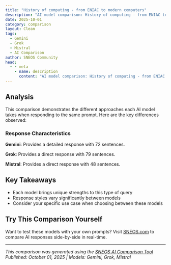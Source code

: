 ```yaml
---
title: "History of computing - from ENIAC to modern computers"
description: "AI model comparison: History of computing - from ENIAC to modern computers..."
date: 2025-10-01
category: comparison
layout: Clean
tags:
  - Gemini
  - Grok
  - Mistral
  - AI Comparison
author: SNEOS Community
head:
  - - meta
    - name: description
      content: "AI model comparison: History of computing - from ENIAC to modern computers..."
---
```


<ChatComparison
  title="History of computing - from ENIAC to modern computers"
  prompt="History of computing - from ENIAC to modern computers"
  :responses='{
    "Gemini": "## A Brief History of Computing: From ENIAC to Modern Marvels\n\nThe history of computing is a fascinating journey of innovation, driven by the need to solve complex problems and automate tedious tasks. Here\u0027s a brief overview of its evolution, highlighting key milestones and the evolution from the hulking ENIAC to the sleek, powerful devices we use today:\n\n**I. The Pre-Electronic Era (Pre-1940s):**\n\n*   **Abacus (c. 3000 BC):**  Considered the earliest computing tool, used for basic arithmetic.\n*   **Slide Rule (c. 1620s):** A manual analog computer for multiplication, division, and more.  Extensively used by scientists and engineers for centuries.\n*   **Pascaline (1642):**  Blaise Pascal\u0027s mechanical calculator, capable of addition and subtraction.\n*   **Leibniz Wheel (1673):** Gottfried Wilhelm Leibniz\u0027s refined calculator, also capable of multiplication and division.\n*   **Jacquard Loom (1801):**  Joseph Marie Jacquard\u0027s loom, using punched cards to automate weaving patterns.  A crucial precursor to programmed computation.\n*   **Difference Engine (1822) \u0026 Analytical Engine (1837):** Charles Babbage\u0027s ambitious mechanical computers. The Analytical Engine, conceptually, contained the key components of a modern computer (arithmetic logic unit, control flow, memory).  Ada Lovelace wrote the first algorithm intended to be processed by a machine, making her considered the first computer programmer.\n\n**II. The Dawn of Electronic Computing (1940s-1950s): Vacuum Tubes):**\n\n*   **Atanasoff-Berry Computer (ABC) (c. 1937-1942):**  John Atanasoff and Clifford Berry created the first electronic digital computer, using vacuum tubes and binary arithmetic.  Although it was limited and never fully functional, it introduced key concepts.\n*   **Colossus (1943):**  Developed by British codebreakers during World War II to decipher German messages. Used vacuum tubes and was programmable for specific tasks.  Its existence was kept secret for decades.\n*   **ENIAC (Electronic Numerical Integrator and Computer) (1946):**  Often considered the first general-purpose electronic digital computer.  Enormous (filled a room), used thousands of vacuum tubes, and was programmed by physically rewiring the machine.  Primarily used for ballistic calculations.\n*   **EDVAC (Electronic Discrete Variable Automatic Computer) (1951):**  Based on John von Neumann\u0027s architecture, which stored both data and instructions in memory. This \u0022stored-program\u0022 concept revolutionized computing.\n*   **UNIVAC I (Universal Automatic Computer) (1951):**  The first commercially produced electronic digital computer, used for business and government applications.\n*   **Magnetic Tape Storage (early 1950s):**  Enabled large-scale data storage and retrieval.\n\n**III. The Transistor Revolution (1950s-1960s): Transistors:**\n\n*   **The Transistor (1947):** Invented at Bell Labs, the transistor replaced the vacuum tube. Smaller, faster, more reliable, and consumed less power.\n*   **Second Generation Computers (late 1950s-1960s):**  Computers built with transistors.  Smaller, faster, more reliable, and cheaper than vacuum tube computers. Examples include the IBM 1401 and the DEC PDP-1.\n*   **High-Level Programming Languages (FORTRAN, COBOL, LISP):** Simplified programming and made computers more accessible to non-experts.\n*   **Magnetic Core Memory:** Became the dominant form of RAM.\n\n**IV. The Integrated Circuit Era (1960s-1970s): Integrated Circuits (ICs):**\n\n*   **The Integrated Circuit (IC) (1958):** Jack Kilby (Texas Instruments) and Robert Noyce (Fairchild Semiconductor) independently developed the IC, which placed multiple transistors and other components on a single silicon chip.\n*   **Third Generation Computers (mid-1960s-1970s):**  Computers built with ICs, further miniaturizing and improving performance. IBM System/360 was a key example.\n*   **Operating Systems:** More sophisticated operating systems developed to manage computer resources effectively (e.g., Unix).\n*   **Minicomputers (DEC PDP-8):**  Smaller, more affordable computers brought computing to smaller organizations and laboratories.\n\n**V. The Microprocessor Revolution (1970s-Present): Microprocessors \u0026 Large-Scale Integration:**\n\n*   **The Microprocessor (1971):**  Intel 4004, the first single-chip microprocessor.  Further miniaturized and integrated computer components.\n*   **Fourth Generation Computers (1970s-Present):** Computers using microprocessors.  Led to the development of personal computers (PCs).\n*   **Personal Computers (1970s-1980s):**  Apple II, IBM PC, Commodore 64 democratized computing, bringing it into homes and offices.\n*   **The Rise of Software:** Microsoft and other companies developed operating systems and application software that made PCs user-friendly.\n*   **The Internet (late 20th Century):**  Revolutionized communication and information sharing.\n*   **Networking:**  Ethernet and other networking technologies allowed computers to communicate with each other.\n\n**VI. The Modern Era (1990s-Present): Mobility, Connectivity, and Intelligent Computing:**\n\n*   **The World Wide Web (1989):** Tim Berners-Lee invented the Web, making the Internet accessible to a wider audience.\n*   **Mobile Computing (late 20th/early 21st Century):**  Laptops, smartphones, and tablets brought computing to portable devices.\n*   **The Cloud (21st Century):**  Cloud computing provides on-demand access to computing resources and services over the Internet.\n*   **Big Data and Artificial Intelligence:**  Explosive growth in data and advancements in AI have led to machine learning, deep learning, and other sophisticated techniques.\n*   **Quantum Computing:**  Emerging field that uses quantum mechanics to perform computations that are impossible for classical computers.\n*   **Internet of Things (IoT):**  Billions of devices are connected to the Internet, generating vast amounts of data and enabling new applications.\n*   **Ubiquitous Computing:** The vision of computing embedded in everyday objects and environments.\n\n**Key Trends \u0026 Future Directions:**\n\n*   **Miniaturization Continues:** Transistors continue to shrink, enabling more powerful and efficient computers.\n*   **Parallel Processing:** Utilizing multiple cores and processors to perform complex computations.\n*   **Specialized Hardware:**  Development of specialized chips for AI, graphics, and other specific tasks.\n*   **AI and Machine Learning:**  AI is becoming increasingly integrated into various aspects of computing, from software development to data analysis.\n*   **Quantum Supremacy:** Achieving a state where quantum computers can solve problems that classical computers cannot.\n*   **Sustainability:** Focus on energy-efficient computing and reducing the environmental impact of data centers.\n*   **The Metaverse and Immersive Experiences:** Continued development of virtual and augmented reality technologies.\n\n**In Conclusion:**\n\nThe history of computing is a testament to human ingenuity and the relentless pursuit of faster, more powerful, and more versatile machines. From the mechanical calculators of the 17th century to the complex AI systems of today, computing has transformed society and continues to shape the future. Each generation of technology has built upon the previous one, leading to the incredible computing power we take for granted today. As we look ahead, the possibilities are limitless, with quantum computing, AI, and other emerging technologies poised to revolutionize the world once again.\n",
    "Grok": "The history of computing spans over seven decades, evolving from massive, room-sized machines with limited capabilities to the sleek, powerful, and ubiquitous devices we use today. This journey reflects incredible advancements in technology, engineering, and human ingenuity. Below is an overview of the evolution of computing from the ENIAC to modern computers.\n\n---\n\n### **1. The Birth of Electronic Computing: ENIAC (1945)**\n- **ENIAC (Electronic Numerical Integrator and Computer):** Launched in 1945, ENIAC is widely regarded as the first general-purpose electronic digital computer. Developed by John Presper Eckert and John Mauchly at the University of Pennsylvania, it was designed to calculate artillery firing tables for the U.S. Army during World War II.\n- **Key Features:**\n  - Used vacuum tubes (around 18,000) for processing.\n  - Weighed 30 tons and occupied 1,800 square feet.\n  - Could perform 5,000 additions per second, a significant leap from mechanical calculators.\n  - Programmed using plugboards and switches (no stored programs yet).\n- **Limitations:** It was slow by today\u2019s standards, consumed enormous power (150 kW), and required constant maintenance due to frequent tube failures.\n- **Significance:** ENIAC marked the transition from mechanical to electronic computing, paving the way for future innovations.\n\n---\n\n### **2. The First Generation (1940s\u20131950s): Vacuum Tube Computers**\n- **Key Developments:**\n  - Introduction of the **stored program concept** by John von Neumann in 1945, which allowed programs to be stored in memory alongside data (a cornerstone of modern computing).\n  - Other notable computers: UNIVAC I (1951), the first commercially available computer, used for business applications like census data processing.\n- **Characteristics:**\n  - Large, slow, and expensive.\n  - Used binary code and machine language for programming.\n  - Input/output via punch cards or magnetic tape.\n- **Applications:** Primarily used for scientific calculations, military purposes, and early business data processing.\n- **Challenges:** High cost, unreliability, and the need for specialized operators limited accessibility.\n\n---\n\n### **3. The Second Generation (1950s\u20131960s): Transistor-Based Computers**\n- **Key Developments:**\n  - Replacement of vacuum tubes with **transistors** (invented in 1947 at Bell Labs), making computers smaller, faster, more reliable, and energy-efficient.\n  - Emergence of early programming languages like FORTRAN (1957) and COBOL (1959), which made coding more accessible.\n  - Introduction of magnetic core memory for storage, replacing slower drum memory.\n- **Notable Computers:** IBM 1401 (1959), a popular business computer, and IBM 7090, used for scientific research.\n- **Characteristics:**\n  - Smaller and cheaper than first-generation machines, allowing broader adoption in businesses and universities.\n  - Still used punch cards for input/output but began transitioning to keyboards and monitors.\n- **Applications:** Expanded to include payroll processing, inventory management, and academic research.\n\n---\n\n### **4. The Third Generation (1960s\u20131970s): Integrated Circuits**\n- **Key Developments:**\n  - Introduction of **integrated circuits (ICs)**, or microchips, which combined multiple transistors on a single silicon chip (credited to Jack Kilby and Robert Noyce in the late 1950s).\n  - Development of operating systems (e.g., IBM\u2019s OS/360), enabling multitasking and better resource management.\n  - Growth of higher-level programming languages like BASIC (1964), making programming even more user-friendly.\n- **Notable Computers:** IBM System/360 (1965), a family of compatible computers for business and scientific use.\n- **Characteristics:**\n  - Significant reduction in size and cost; computers became accessible to smaller businesses.\n  - Introduction of terminals for user interaction, replacing punch cards.\n- **Applications:** Wider adoption in industries, government, and academia; early steps toward networking (e.g., ARPANET in 1969, a precursor to the Internet).\n\n---\n\n### **5. The Fourth Generation (1970s\u20131980s): Microprocessors and Personal Computers**\n- **Key Developments:**\n  - Invention of the **microprocessor** (Intel 4004 in 1971), a single chip that integrated the CPU, making computers even smaller and cheaper.\n  - Rise of **personal computers (PCs):** The Altair 8800 (1975) was the first commercially successful microcomputer, followed by the Apple I (1976) and Apple II (1977), which made computing accessible to individuals.\n  - IBM PC (1981) introduced a standardized platform, leading to widespread adoption in homes and offices.\n  - Development of graphical user interfaces (GUIs), popularized by the Apple Macintosh (1984), making computers intuitive with windows, icons, and mice.\n- **Characteristics:**\n  - Compact, affordable, and user-friendly.\n  - Use of floppy disks, followed by hard drives, for storage.\n  - Explosion of software development for personal and business use (e.g., Microsoft Windows, word processors, spreadsheets).\n- **Applications:** Computing became a part of daily life, used for education, entertainment, and personal productivity.\n\n---\n\n### **6. The Fifth Generation and Beyond (1980s\u2013Present): Modern Computing**\n- **Key Developments:**\n  - **Networking and the Internet:** The 1990s saw the rise of the World Wide Web, transforming computers into tools for global communication and information access.\n  - **Mobile Computing:** Laptops, smartphones, and tablets emerged, driven by companies like Apple (iPhone, 2007) and Google (Android OS).\n  - **Cloud Computing:** Services like Amazon Web Services (2006) and Google Cloud shifted data storage and processing to remote servers.\n  - **Artificial Intelligence (AI) and Machine Learning:** Modern computers can perform complex tasks like image recognition, natural language processing (e.g., ChatGPT), and autonomous driving.\n  - **Quantum Computing:** Experimental systems by companies like IBM and Google aim to solve problems beyond the capability of classical computers.\n- **Characteristics:**\n  - Exponential growth in processing power (Moore\u2019s Law), though it\u2019s slowing due to physical limits.\n  - Miniaturization and integration into everyday devices (Internet of Things \u2013 IoT).\n  - Focus on energy efficiency, portability, and connectivity.\n- **Notable Devices:** Apple iMac, Dell PCs, smartphones, wearable tech, and supercomputers like IBM\u2019s Summit.\n- **Applications:** Ubiquitous in education, healthcare, entertainment, research, and virtually every industry.\n\n---\n\n### **Key Trends in the Evolution of Computing**\n1. **Miniaturization:** From room-sized machines to pocket-sized devices, driven by advances in semiconductor technology.\n2. **Increased Power and Speed:** Processing power has doubled roughly every 18\u201324 months (Moore\u2019s Law), though this is tapering off.\n3. **Accessibility:** Computing has shifted from exclusive use by governments and corporations to individual ownership and global connectivity.\n4. **Software Evolution:** From machine language to high-level languages, GUIs, and now AI-driven interfaces.\n5. **Connectivity:** The Internet and wireless technologies have made computing a collaborative, global endeavor.\n\n---\n\n### **Conclusion**\nFrom the ENIAC, a groundbreaking but cumbersome machine built for wartime calculations, to today\u2019s smartphones and quantum computers, the history of computing is a story of relentless innovation. Each generation of computers has built on the previous one, making technology faster, smaller, and more integral to human life. As we look to the future, emerging fields like quantum computing, AI, and biotechnology promise to redefine what computers can achieve, continuing this remarkable trajectory of progress.",
    "Mistral": "The history of computing from ENIAC to modern computers is a fascinating journey marked by significant technological advancements and innovations. Here\u0027s a brief overview:\n\n### 1. **ENIAC (1946)**\n- **Electronic Numerical Integrator and Computer (ENIAC)**: Developed by John Mauchly and J. Presper Eckert at the University of Pennsylvania, ENIAC was the first general-purpose electronic computer. It was enormous, filling a large room, and used vacuum tubes for processing.\n- **Purpose**: Primarily used for military purposes, such as calculating artillery firing tables.\n\n### 2. **First Generation (1940s-1950s)**\n- **Vacuum Tubes**: Computers of this era used vacuum tubes for circuitry and magnetic drums for memory.\n- **Examples**: ENIAC, UNIVAC (Universal Automatic Computer), IBM 701.\n- **Characteristics**: Large, expensive, and required a lot of power and cooling.\n\n### 3. **Second Generation (1950s-1960s)**\n- **Transistors**: The invention of the transistor in 1947 led to the development of smaller, more reliable, and less power-consuming computers.\n- **Examples**: IBM 1401, IBM 7094, PDP-1 (Programmed Data Processor-1).\n- **Characteristics**: Smaller, faster, and more energy-efficient than first-generation computers.\n\n### 4. **Third Generation (1960s-1970s)**\n- **Integrated Circuits (ICs)**: The introduction of integrated circuits allowed for even smaller and more powerful computers.\n- **Examples**: IBM System/360, PDP-8, DEC VAX.\n- **Characteristics**: Increased speed, smaller size, and lower cost. The development of operating systems and high-level programming languages.\n\n### 5. **Fourth Generation (1970s-1980s)**\n- **Microprocessors**: The invention of the microprocessor by Intel in 1971 revolutionized computing.\n- **Examples**: Apple II, IBM PC, Commodore 64.\n- **Characteristics**: Personal computers became affordable and accessible to the general public. The rise of software applications and the beginning of the internet.\n\n### 6. **Fifth Generation (1980s-Present)**\n- **Artificial Intelligence and Parallel Processing**: Focus on developing computers that can understand natural language, learn, and make decisions.\n- **Examples**: Modern laptops, smartphones, tablets, supercomputers.\n- **Characteristics**: Advances in AI, machine learning, neural networks, and quantum computing. The internet becomes a global network, and cloud computing emerges.\n\n### 7. **Modern Computers (2000s-Present)**\n- **Miniaturization and Integration**: Continued miniaturization of components, leading to powerful handheld devices like smartphones and tablets.\n- **Cloud Computing**: The shift towards cloud-based services and storage.\n- **IoT (Internet of Things)**: The integration of computing devices into everyday objects, enabling them to send and receive data.\n- **Quantum Computing**: Research and development in quantum computing, which promises to solve complex problems much faster than classical computers.\n\n### Key Milestones:\n- **1946**: ENIAC is completed.\n- **1947**: Invention of the transistor.\n- **1951**: UNIVAC is delivered to the U.S. Census Bureau.\n- **1964**: IBM introduces the System/360.\n- **1971**: Intel releases the 4004 microprocessor.\n- **1977**: Apple II is released.\n- **1981**: IBM PC is introduced.\n- **1991**: The World Wide Web is made available to the public.\n- **2007**: Apple releases the iPhone.\n- **2010s**: Advances in AI, machine learning, and cloud computing.\n\n### Conclusion:\nThe evolution of computing from ENIAC to modern computers has been driven by technological advancements, miniaturization, and increased processing power. This journey has transformed computing from a specialized tool for scientists and the military to an integral part of everyday life, impacting industries, education, communication, and entertainment."
  }'
  published-date="11:16"
/>

## Analysis

This comparison demonstrates the different approaches each AI model takes when responding to the same prompt. Here are the key differences observed:

### Response Characteristics

**Gemini**: Provides a detailed response with 72 sentences. 

**Grok**: Provides a direct response with 79 sentences. 

**Mistral**: Provides a direct response with 48 sentences. 

## Key Takeaways

- Each model brings unique strengths to this type of query
- Response styles vary significantly between models
- Consider your specific use case when choosing between these models

## Try This Comparison Yourself

Want to test these models with your own prompts? Visit [SNEOS.com](https://sneos.com) to compare AI responses side-by-side in real-time.

---

*This comparison was generated using the [SNEOS AI Comparison Tool](https://sneos.com)*
*Published: October 01, 2025 | Models: Gemini, Grok, Mistral*
